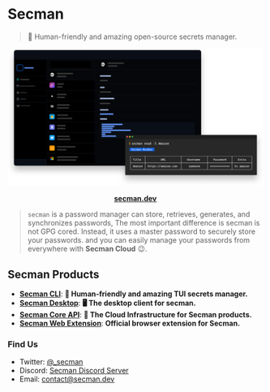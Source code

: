 # Secman

> 👊 Human-friendly and amazing open-source secrets manager.

<p align="center">
  <img src="../assets/secman.svg" />
</p>

<p align="center">
  <a href="https://secman.dev"><strong>secman.dev</strong></a>
</p>

> `secman` is a password manager can store, retrieves, generates, and synchronizes passwords, The most important difference is secman is not GPG cored. Instead, it uses a master password to securely store your passwords. and you can easily manage your passwords from everywhere with **Secman Cloud** 😉.

## Secman Products

- [**Secman CLI**](https://github.com/scmn-dev/secman): **👊 Human-friendly and amazing TUI secrets manager.**
- [**Secman Desktop**](https://github.com/scmn-dev/desktop): **🖥️ The desktop client for secman.**
- [**Secman Core API**](https://secman.dev/docs/api): **📡 The Cloud Infrastructure for Secman products.**
- [**Secman Web Extension**](https://secman.dev/extension): **Official browser extension for Secman.**

### Find Us

- Twitter: [@_secman](https://twitter.com/_secman)
- Discord: [Secman Discord Server](https://discord.gg/YQpgQ3cYHb)
- Email: contact@secman.dev
